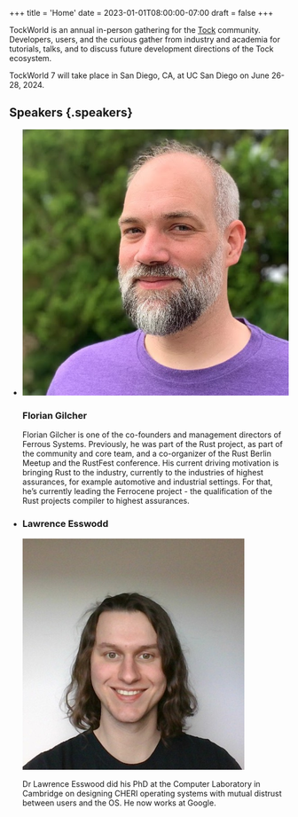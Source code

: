 +++
title = 'Home'
date = 2023-01-01T08:00:00-07:00
draft = false
+++

TockWorld is an annual in-person gathering for the [Tock](https://tockos.org) community. Developers, users, and the curious gather from industry and academia for tutorials, talks, and to discuss future development directions of the Tock ecosystem.

TockWorld 7 will take place in San Diego, CA, at UC San Diego on June 26-28, 2024.

## Speakers {.speakers}

*
  ![Headshot photo of Florian Gilcher](speakers/florian_gilcher.jpg)

  ### Florian Gilcher

  Florian Gilcher is one of the co-founders and management directors of
  Ferrous Systems. Previously, he was part of the Rust project, as part
  of the community and core team, and a co-organizer of the Rust Berlin
  Meetup and the RustFest conference.
  His current driving motivation is bringing Rust to the industry,
  currently to the industries of highest assurances, for example
  automotive and industrial settings. For that, he’s currently leading
  the Ferrocene project - the qualification of the Rust projects
  compiler to highest assurances.


*
  ### Lawrence Esswodd

  ![Headshot photo of Lawrence Esswood](speakers/lawrence_esswood.jpg)

  Dr Lawrence Esswood did his PhD at the Computer Laboratory in Cambridge on
  designing CHERI operating systems with mutual distrust between users and the
  OS. He now works at Google.

<!--
*
  ### Bobby Reynolds

  Microsoft

*
  ### Gustavo Scotti

  Microsoft

*
  ### Irina Nita

  OxidOS Automotive

*
  ### Amalia Camelia Simion

  Wyloiondrin
-->
